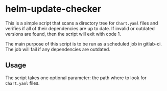 helm-update-checker
===================

This is a simple script that scans a directory tree for `Chart.yaml` files and verifies if all of their dependencies are up to date.
If invalid or outdated versions are found, then the script will exit with code 1.

The main purpose of this script is to be run as a scheduled job in gitlab-ci. The job will fail if any dependencies are outdated.

Usage
-----

The script takes one optional parameter: the path where to look for `Chart.yaml` files.

